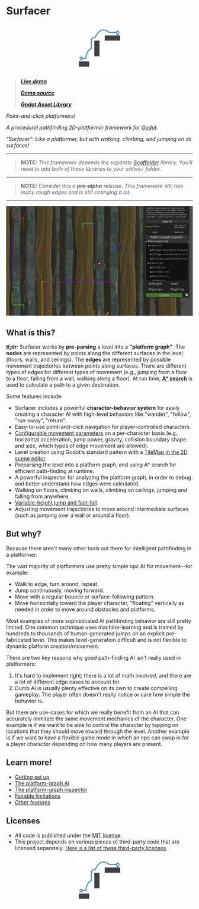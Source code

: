 # Surfacer

<p align="center">
  <img src="assets/images/device_icons/icon_128.png"
       alt="The Surfacer icon, showing a path between surfaces">
</p>

> _**[Live demo](https://snoringcat.games/play/squirrel-away)**_
> 
> _**[Demo source](https://github.com/snoringcatgames/squirrel_away)**_
> 
> _**[Godot Asset Library](https://godotengine.org/asset-library/asset/968)**_

_Point-and-click platformers!_

_A procedural pathfinding 2D-platformer framework for [Godot](https://godotengine.org/)._

_"Surfacer": Like a platformer, but with walking, climbing, and jumping on all surfaces!_

--------

> **NOTE:** _This framework depends the separate [Scaffolder](https://github.com/snoringcatgames/scaffolder/) library. You'll need to add both of these libraries to your `addons/` folder._

--------

> **NOTE:** _Consider this a **pre-alpha** release. This framework still has many rough edges and is still changing a lot._

--------

![Surfaces and edges in a platform graph](./docs/surfaces-and-edges.png)

## What is this?

**tl;dr**: Surfacer works by **pre-parsing** a level into a **"platform graph"**. The **nodes** are represented by points along the different surfaces in the level (floors, walls, and ceilings). The **edges** are represented by possible movement trajectories between points along surfaces. There are different types of edges for different types of movement (e.g., jumping from a floor to a floor, falling from a wall, walking along a floor). At run time, **[A* search](https://en.wikipedia.org/wiki/A*_search_algorithm)** is used to calculate a path to a given destination.

Some features include:
-   Surfacer includes a powerful **character-behavior system** for easily creating a character AI with high-level behaviors like "wander", "follow", "run-away", "return".
-   Easy-to-use point-and-click navigation for player-controlled characters.
-   [Configurable movement parameters](./src/platform_graph/edge/models/movement_params.gd) on a per-character basis (e.g., horizontal acceleration, jump power, gravity, collision boundary shape and size, which types of edge movement are allowed).
-   Level creation using Godot's standard pattern with a [TileMap in the 2D scene editor](https://docs.godotengine.org/en/3.2/tutorials/2d/using_tilemaps.html).
-   Preparsing the level into a platform graph, and using A* search for efficient path-finding at runtime.
-   A powerful inspector for analyzing the platform graph, in order to debug and better understand how edges were calculated.
-   Walking on floors, climbing on walls, climbing on ceilings, jumping and falling from anywhere.
-   [Variable-height jump and fast-fall](https://kotaku.com/the-mechanics-behind-satisfying-2d-jumping-1761940693).
-   Adjusting movement trajectories to move around intermediate surfaces (such as jumping over a wall or around a floor).

## But why?

Because there aren't many other tools out there for intelligent pathfinding in a platformer.

The vast majority of platformers use pretty simple npc AI for movement--for example:
-   Walk to edge, turn around, repeat.
-   Jump continuously, moving forward.
-   Move with a regular bounce or surface-following pattern.
-   Move horizontally toward the player character, "floating" vertically as needed in order to move around obstacles and platforms.

Most examples of more sophisticated AI pathfinding behavior are still pretty limited. One common technique uses machine-learning and is trained by hundreds to thousands of human-generated jumps on an explicit pre-fabricated level. This makes level-generation difficult and is not flexible to dynamic platform creation/movement.

There are two key reasons why good path-finding AI isn't really used in platformers:
1.  It's hard to implement right; there is a lot of math involved, and there are a lot of different edge cases to account for.
2.  Dumb AI is usually plenty effective on its own to create compelling gameplay. The player often doesn't really notice or care how simple the behavior is.

But there are use-cases for which we really benefit from an AI that can accurately immitate the same movement mechanics of the character. One example is if we want to be able to control the character by tapping on locations that they should move toward through the level. Another example is if we want to have a flexible game mode in which an npc can swap in for a player character depending on how many players are present.

## Learn more!

-   [Getting set up](./docs/getting_set_up.md)
-   [The platform-graph AI](./docs/platform_ai.md)
-   [The platform-graph inspector](./docs/inspector.md)
-   [Notable limitations](./docs/limitations.md)
-   [Other features](./docs/other_features.md)

## Licenses

-   All code is published under the [MIT license](LICENSE).
-   This project depends on various pieces of third-party code that are licensed separately. [Here is a list of these third-party licenses](./src/config/surfacer_third_party_licenses.gd).

<p align="center">
  <img src="assets/images/device_icons/icon_128.png"
       alt="The Surfacer icon, showing a path between surfaces">
</p>
